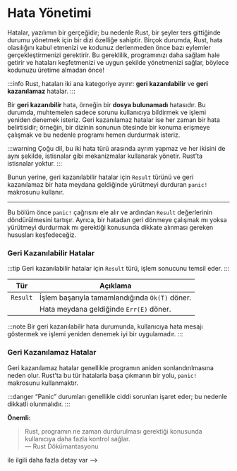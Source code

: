 # Hata Yönetimi

Hatalar, yazılımın bir gerçeğidir; bu nedenle Rust, bir şeyler ters gittiğinde durumu yönetmek için bir dizi özelliğe sahiptir. Birçok durumda, Rust, hata olasılığını kabul etmenizi ve kodunuz derlenmeden önce bazı eylemler gerçekleştirmenizi gerektirir. Bu gereklilik, programınızı daha sağlam hale getirir ve hataları keşfetmenizi ve uygun şekilde yönetmenizi sağlar, böylece kodunuzu üretime almadan önce!

:::info
Rust, hataları iki ana kategoriye ayırır: **geri kazanılabilir** ve **geri kazanılamaz** hatalar.
:::

Bir **geri kazanıbilir** hata, örneğin bir **dosya bulunamadı** hatasıdır. Bu durumda, muhtemelen sadece sorunu kullanıcıya bildirmek ve işlemi yeniden denemek isteriz. Geri kazanılamaz hatalar ise her zaman bir hata belirtisidir; örneğin, bir dizinin sonunun ötesinde bir konuma erişmeye çalışmak ve bu nedenle programı hemen durdurmak isteriz.

:::warning
Çoğu dil, bu iki hata türü arasında ayrım yapmaz ve her ikisini de aynı şekilde, istisnalar gibi mekanizmalar kullanarak yönetir. Rust’ta istisnalar yoktur.
:::

Bunun yerine, geri kazanılabilir hatalar için `Result` türünü ve geri kazanılamaz bir hata meydana geldiğinde yürütmeyi durduran `panic!` makrosunu kullanır. 

---

Bu bölüm önce `panic!` çağrısını ele alır ve ardından `Result` değerlerinin döndürülmesini tartışır. Ayrıca, bir hatadan geri dönmeye çalışmak mı yoksa yürütmeyi durdurmak mı gerektiği konusunda dikkate alınması gereken hususları keşfedeceğiz.

### Geri Kazanılabilir Hatalar

:::tip
Geri kazanılabilir hatalar için `Result` türü, işlem sonucunu temsil eder.
:::

| Tür               | Açıklama                                           |
|-------------------|----------------------------------------------------|
| `Result`    | İşlem başarıyla tamamlandığında `Ok(T)` döner.   |
|                   | Hata meydana geldiğinde `Err(E)` döner.           |

:::note
Bir geri kazanılabilir hata durumunda, kullanıcıya hata mesajı göstermek ve işlemi yeniden denemek iyi bir uygulamadır.
:::

### Geri Kazanılamaz Hatalar

Geri kazanılamaz hatalar genellikle programın aniden sonlandırılmasına neden olur. Rust’ta bu tür hatalarla başa çıkmanın bir yolu, `panic!` makrosunu kullanmaktır.

:::danger
“Panic” durumları genellikle ciddi sorunları işaret eder; bu nedenle dikkatli olunmalıdır.
:::

**Önemli:**

> Rust, programın ne zaman durdurulması gerektiği konusunda kullanıcıya daha fazla kontrol sağlar.   
> — Rust Dökümantasyonu

 ile ilgili daha fazla detay var -->